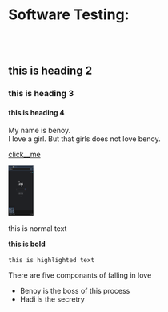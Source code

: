 
# Software Testing: 

<br>
<br>

## this is heading 2
### this is heading 3
#### this is heading 4

My name is benoy. <br>
I love a girl. But that girls does not love benoy.

[click__me](https://www.google.com)


<img src="img.png" height="100" width="50">


this is normal text

**this is bold**

`this is highlighted text`


There are five componants of falling in love

- Benoy is the boss of this process
- Hadi is the secretry 

